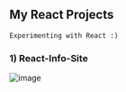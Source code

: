 ## My React Projects
    Experimenting with React :)

### 1) React-Info-Site
![image](https://user-images.githubusercontent.com/66274690/150846619-ed223896-9de1-4da8-973e-84fbc1ff2b31.png)

